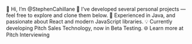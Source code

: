 👋 Hi, I’m @StephenCahillane
👀 I’ve developed several personal projects — feel free to explore and clone them below.
🌱 Experienced in Java, and passionate about React and modern JavaScript libraries.
💡 Currently developing Pitch Sales Technology, now in Beta Testing.
🌐 Learn more at Pitch Interviewing


<!---
StephenCahillane/StephenCahillane is a ✨ special ✨ repository because its `README.md` (this file) appears on your GitHub profile.
You can click the Preview link to take a look at your changes.
--->
